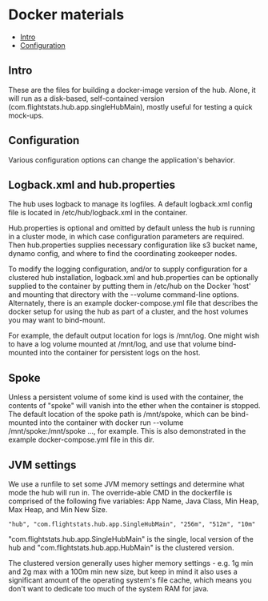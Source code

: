 Docker materials
===================

* [Intro](#intro)
* [Configuration](#configuration)

## Intro

These are the files for building a docker-image version of the hub.
Alone, it will run as a disk-based, self-contained version (com.flightstats.hub.app.singleHubMain), mostly useful
for testing a quick mock-ups.

## Configuration

Various configuration options can change the application's behavior.

Logback.xml and hub.properties
------------------------------

The hub uses logback to manage its logfiles. A default logback.xml config file
is located in /etc/hub/logback.xml in the container.

Hub.properties is optional and omitted by default unless the hub is running in a cluster mode, in which case configuration
parameters are required. Then hub.properties
supplies necessary configuration like s3 bucket name, dynamo config, and where to find the coordinating zookeeper nodes.

To modify the logging configuration, and/or to supply configuration for a clustered hub installation,
logback.xml and hub.properties can be optionally supplied to the container by putting them
in /etc/hub on the Docker 'host' and mounting that directory with the --volume command-line options.
Alternately, there is an example docker-compose.yml file that describes the docker setup for using
the hub as part of a cluster, and the host volumes you may want to bind-mount.

For example, the default output location for logs is /mnt/log. One might wish to have a log volume mounted at
/mnt/log, and use that volume bind-mounted into the container for persistent logs on the host.

Spoke
-----

Unless a persistent volume of some kind is used with the container, the contents of "spoke" will
vanish into the ether when the container is stopped. The default location of the spoke path is /mnt/spoke,
which can be bind-mounted into the container with docker run --volume /mnt/spoke:/mnt/spoke ..., for example.
This is also demonstrated in the example docker-compose.yml file in this dir.

JVM settings
------------

We use a runfile to set some JVM memory settings and determine what mode the hub will run in.
The override-able CMD in the dockerfile
is comprised of the following five variables: App Name, Java Class, Min Heap, Max Heap, and Min New Size.

```
"hub", "com.flightstats.hub.app.SingleHubMain", "256m", "512m", "10m"
```

"com.flightstats.hub.app.SingleHubMain" is the single, local version of the hub and "com.flightstats.hub.app.HubMain" is the 
clustered version. 

The clustered version generally uses higher memory settings - e.g. 1g min and 2g max with a 100m min new size,
but keep in mind it also uses a significant amount of the operating system's file cache, which means you don't want to dedicate too
much of the system RAM for java.

